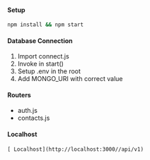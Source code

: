 #### Setup

```bash
npm install && npm start
```

#### Database Connection

1. Import connect.js
2. Invoke in start()
3. Setup .env in the root
4. Add MONGO_URI with correct value

#### Routers

- auth.js
- contacts.js


#### Localhost
```port 
[ Localhost](http://localhost:3000//api/v1)

```
